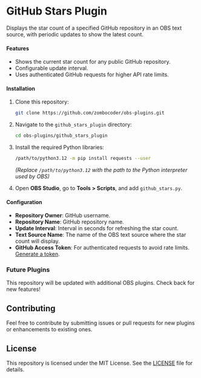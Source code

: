 # GitHub Stars Plugin

Displays the star count of a specified GitHub repository in an OBS text source, with periodic updates to show the latest count.

#### Features

- Shows the current star count for any public GitHub repository.
- Configurable update interval.
- Uses authenticated GitHub requests for higher API rate limits.

#### Installation

1. Clone this repository:

   ```bash
   git clone https://github.com/zombocoder/obs-plugins.git
   ```

2. Navigate to the `github_stars_plugin` directory:
   ```bash
   cd obs-plugins/github_stars_plugin
   ```
3. Install the required Python libraries:

   ```bash
   /path/to/python3.12 -m pip install requests --user
   ```

   _(Replace `/path/to/python3.12` with the path to the Python interpreter used by OBS)_

4. Open **OBS Studio**, go to **Tools > Scripts**, and add `github_stars.py`.

#### Configuration

- **Repository Owner**: GitHub username.
- **Repository Name**: GitHub repository name.
- **Update Interval**: Interval in seconds for refreshing the star count.
- **Text Source Name**: The name of the OBS text source where the star count will display.
- **GitHub Access Token**: For authenticated requests to avoid rate limits. [Generate a token](https://github.com/settings/tokens).

### Future Plugins

This repository will be updated with additional OBS plugins. Check back for new features!

## Contributing

Feel free to contribute by submitting issues or pull requests for new plugins or enhancements to existing ones.

## License

This repository is licensed under the MIT License. See the [LICENSE](LICENSE) file for details.

